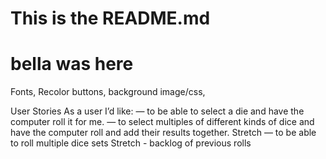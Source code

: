 # This is the README.md
# bella was here

Fonts,
Recolor buttons,
background image/css,



User Stories
As a user I’d like:
—  to be able to select a die and have the computer roll it for me.
— to select multiples of different kinds of dice and have the computer roll and add their results together.
Stretch —  to be able to roll multiple dice sets
Stretch - backlog of previous rolls
